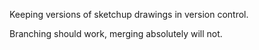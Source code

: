 Keeping versions of sketchup drawings in version control.

Branching should work, merging absolutely will not.
